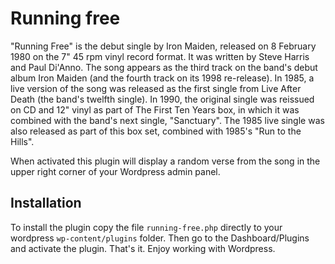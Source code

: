 # Running free
"Running Free" is the debut single by Iron Maiden, released on 8 February 1980 on the 7" 45 rpm vinyl record format. It was written by Steve Harris and Paul Di'Anno. The song appears as the third track on the band's debut album Iron Maiden (and the fourth track on its 1998 re-release). In 1985, a live version of the song was released as the first single from Live After Death (the band's twelfth single). In 1990, the original single was reissued on CD and 12" vinyl as part of The First Ten Years box, in which it was combined with the band's next single, "Sanctuary". The 1985 live single was also released as part of this box set, combined with 1985's "Run to the Hills". 

When activated this plugin will display a random verse from the song in the upper right corner of your Wordpress admin panel.

## Installation

To install the plugin copy the file `running-free.php` directly to your wordpress `wp-content/plugins` folder. Then go to the Dashboard/Plugins and activate the plugin. That's it. Enjoy working with Wordpress. 
